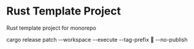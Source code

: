 Rust Template Project
=====================

Rust template project for monorepo


cargo release patch --workspace --execute --tag-prefix 🚀 --no-publish